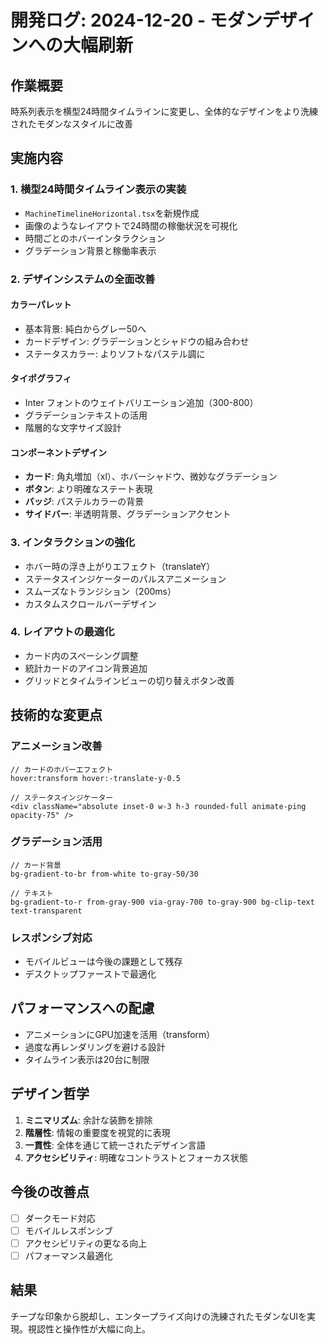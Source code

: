 # 開発ログ: 2024-12-20 - モダンデザインへの大幅刷新

## 作業概要
時系列表示を横型24時間タイムラインに変更し、全体的なデザインをより洗練されたモダンなスタイルに改善

## 実施内容

### 1. 横型24時間タイムライン表示の実装
- `MachineTimelineHorizontal.tsx`を新規作成
- 画像のようなレイアウトで24時間の稼働状況を可視化
- 時間ごとのホバーインタラクション
- グラデーション背景と稼働率表示

### 2. デザインシステムの全面改善

#### カラーパレット
- 基本背景: 純白からグレー50へ
- カードデザイン: グラデーションとシャドウの組み合わせ
- ステータスカラー: よりソフトなパステル調に

#### タイポグラフィ
- Inter フォントのウェイトバリエーション追加（300-800）
- グラデーションテキストの活用
- 階層的な文字サイズ設計

#### コンポーネントデザイン
- **カード**: 角丸増加（xl）、ホバーシャドウ、微妙なグラデーション
- **ボタン**: より明確なステート表現
- **バッジ**: パステルカラーの背景
- **サイドバー**: 半透明背景、グラデーションアクセント

### 3. インタラクションの強化
- ホバー時の浮き上がりエフェクト（translateY）
- ステータスインジケーターのパルスアニメーション
- スムーズなトランジション（200ms）
- カスタムスクロールバーデザイン

### 4. レイアウトの最適化
- カード内のスペーシング調整
- 統計カードのアイコン背景追加
- グリッドとタイムラインビューの切り替えボタン改善

## 技術的な変更点

### アニメーション改善
```tsx
// カードのホバーエフェクト
hover:transform hover:-translate-y-0.5

// ステータスインジケーター
<div className="absolute inset-0 w-3 h-3 rounded-full animate-ping opacity-75" />
```

### グラデーション活用
```tsx
// カード背景
bg-gradient-to-br from-white to-gray-50/30

// テキスト
bg-gradient-to-r from-gray-900 via-gray-700 to-gray-900 bg-clip-text text-transparent
```

### レスポンシブ対応
- モバイルビューは今後の課題として残存
- デスクトップファーストで最適化

## パフォーマンスへの配慮
- アニメーションにGPU加速を活用（transform）
- 過度な再レンダリングを避ける設計
- タイムライン表示は20台に制限

## デザイン哲学
1. **ミニマリズム**: 余計な装飾を排除
2. **階層性**: 情報の重要度を視覚的に表現
3. **一貫性**: 全体を通じて統一されたデザイン言語
4. **アクセシビリティ**: 明確なコントラストとフォーカス状態

## 今後の改善点
- [ ] ダークモード対応
- [ ] モバイルレスポンシブ
- [ ] アクセシビリティの更なる向上
- [ ] パフォーマンス最適化

## 結果
チープな印象から脱却し、エンタープライズ向けの洗練されたモダンなUIを実現。視認性と操作性が大幅に向上。